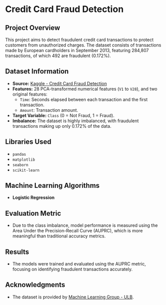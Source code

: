 # Credit Card Fraud Detection

## Project Overview
This project aims to detect fraudulent credit card transactions to protect customers from unauthorized charges. The dataset consists of transactions made by European cardholders in September 2013, featuring 284,807 transactions, of which 492 are fraudulent (0.172%). 

## Dataset Information
- **Source:** [Kaggle - Credit Card Fraud Detection](https://www.kaggle.com/mlg-ulb/creditcardfraud)
- **Features:** 28 PCA-transformed numerical features (`V1` to `V28`), and two original features: 
  - `Time`: Seconds elapsed between each transaction and the first transaction.
  - `Amount`: Transaction amount.
- **Target Variable:** `Class` (0 = Not Fraud, 1 = Fraud).
- **Imbalance:** The dataset is highly imbalanced, with fraudulent transactions making up only 0.172% of the data.

## Libraries Used
- `pandas`
- `matplotlib`
- `seaborn`
- `scikit-learn`

## Machine Learning Algorithms
- **Logistic Regression**

## Evaluation Metric
- Due to the class imbalance, model performance is measured using the Area Under the Precision-Recall Curve (AUPRC), which is more meaningful than traditional accuracy metrics.

## Results
- The models were trained and evaluated using the AUPRC metric, focusing on identifying fraudulent transactions accurately.

## Acknowledgments
- The dataset is provided by [Machine Learning Group - ULB](https://www.kaggle.com/mlg-ulb/creditcardfraud).
